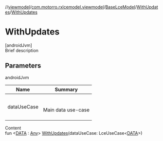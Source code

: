//[viewmodel](../../../index.md)/[com.motorro.rxlcemodel.viewmodel](../../index.md)/[BaseLceModel](../index.md)/[WithUpdates](index.md)/[WithUpdates](-with-updates.md)



# WithUpdates  
[androidJvm]  
Brief description  


## Parameters  
  
androidJvm  
  
|  Name|  Summary| 
|---|---|
| dataUseCase| <br><br>Main data use-case<br><br>
  
  
Content  
fun <[DATA](index.md) : [Any](https://kotlinlang.org/api/latest/jvm/stdlib/kotlin/-any/index.html)> [WithUpdates](-with-updates.md)(dataUseCase: LceUseCase<[DATA](index.md)>)  



